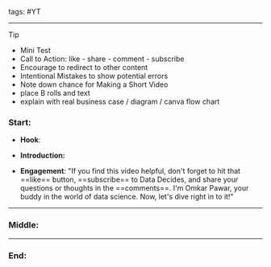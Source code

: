 tags: #YT 

-----
> [!tip]
> - Mini Test
> - Call to Action: like - share - comment - subscribe
> - Encourage to redirect to other content
> - Intentional Mistakes to show potential errors
> - Note down chance for Making a Short Video
> - place B rolls and text 
> - explain with real business case / diagram / canva flow chart
### Start:
- **Hook**:

- **Introduction:**

- **Engagement**: "If you find this video helpful, don't forget to hit that ==like== button, ==subscribe== to Data Decides, and share your questions or thoughts in the ==comments==. I'm Omkar Pawar, your buddy in the world of data science. Now, let's dive right in to it!"
---
### Middle:








---
### End:


